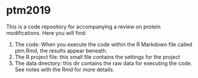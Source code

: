 # ptm2019

This is a code repository for accompanying a review on protein modifications. Here you will find: 
1. The code: When you execute the code within the R Markdown file called ptm.Rmd, the results appear beneath.
2. The R project file: this small file contains the settings for the project
3. The data directory: this dir contains the raw data for executing the code. See notes with the Rmd for more details.

